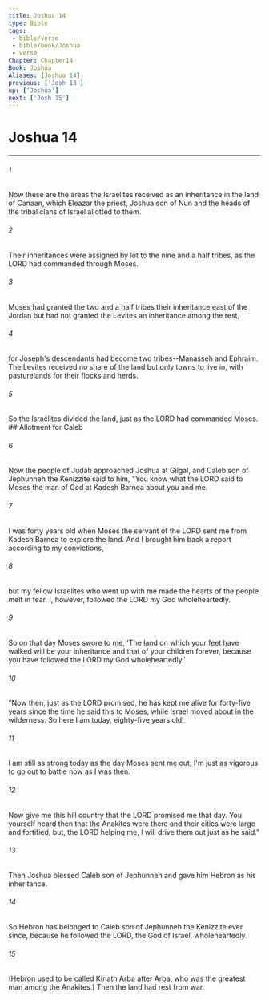 ```yaml
---
title: Joshua 14
type: Bible
tags:
 - bible/verse
 - bible/book/Joshua
 - verse
Chapter: Chapter14
Book: Joshua
Aliases: [Joshua 14]
previous: ['Josh 13']
up: ['Joshua']
next: ['Josh 15']
---
```

# Joshua 14

***


###### 1 
Now these are the areas the Israelites received as an inheritance in the land of Canaan, which Eleazar the priest, Joshua son of Nun and the heads of the tribal clans of Israel allotted to them. 

###### 2 
Their inheritances were assigned by lot to the nine and a half tribes, as the LORD had commanded through Moses. 

###### 3 
Moses had granted the two and a half tribes their inheritance east of the Jordan but had not granted the Levites an inheritance among the rest, 

###### 4 
for Joseph's descendants had become two tribes--Manasseh and Ephraim. The Levites received no share of the land but only towns to live in, with pasturelands for their flocks and herds. 

###### 5 
So the Israelites divided the land, just as the LORD had commanded Moses. ## Allotment for Caleb 

###### 6 
Now the people of Judah approached Joshua at Gilgal, and Caleb son of Jephunneh the Kenizzite said to him, "You know what the LORD said to Moses the man of God at Kadesh Barnea about you and me. 

###### 7 
I was forty years old when Moses the servant of the LORD sent me from Kadesh Barnea to explore the land. And I brought him back a report according to my convictions, 

###### 8 
but my fellow Israelites who went up with me made the hearts of the people melt in fear. I, however, followed the LORD my God wholeheartedly. 

###### 9 
So on that day Moses swore to me, 'The land on which your feet have walked will be your inheritance and that of your children forever, because you have followed the LORD my God wholeheartedly.' 

###### 10 
"Now then, just as the LORD promised, he has kept me alive for forty-five years since the time he said this to Moses, while Israel moved about in the wilderness. So here I am today, eighty-five years old! 

###### 11 
I am still as strong today as the day Moses sent me out; I'm just as vigorous to go out to battle now as I was then. 

###### 12 
Now give me this hill country that the LORD promised me that day. You yourself heard then that the Anakites were there and their cities were large and fortified, but, the LORD helping me, I will drive them out just as he said." 

###### 13 
Then Joshua blessed Caleb son of Jephunneh and gave him Hebron as his inheritance. 

###### 14 
So Hebron has belonged to Caleb son of Jephunneh the Kenizzite ever since, because he followed the LORD, the God of Israel, wholeheartedly. 

###### 15 
(Hebron used to be called Kiriath Arba after Arba, who was the greatest man among the Anakites.) Then the land had rest from war. 
